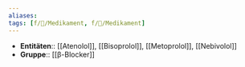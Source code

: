 ```yaml
---
aliases: 
tags: [f/💊/Medikament, f/💊/Medikament]
---
```

- **Entitäten**:: [[Atenolol]], [[Bisoprolol]], [[Metoprolol]], [[Nebivolol]]
- **Gruppe**:: [[β-Blocker]]